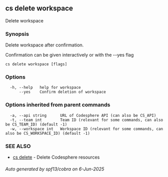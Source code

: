 ## cs delete workspace

Delete workspace

### Synopsis

Delete workspace after confirmation.

Confirmation can be given interactively or with the --yes flag

```
cs delete workspace [flags]
```

### Options

```
  -h, --help   help for workspace
      --yes    Confirm deletion of workspace
```

### Options inherited from parent commands

```
  -a, --api string      URL of Codesphere API (can also be CS_API)
  -t, --team int        Team ID (relevant for some commands, can also be CS_TEAM_ID) (default -1)
  -w, --workspace int   Workspace ID (relevant for some commands, can also be CS_WORKSPACE_ID) (default -1)
```

### SEE ALSO

* [cs delete](cs_delete.md)	 - Delete Codesphere resources

###### Auto generated by spf13/cobra on 6-Jun-2025
